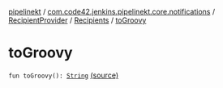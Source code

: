 [pipelinekt](../../../index.md) / [com.code42.jenkins.pipelinekt.core.notifications](../../index.md) / [RecipientProvider](../index.md) / [Recipients](index.md) / [toGroovy](./to-groovy.md)

# toGroovy

`fun toGroovy(): `[`String`](https://kotlinlang.org/api/latest/jvm/stdlib/kotlin/-string/index.html) [(source)](https://github.com/code42/pipelinekt/tree/master/core/src/main/kotlin/com/code42/jenkins/pipelinekt/core/notifications/RecipientProvider.kt#L18)